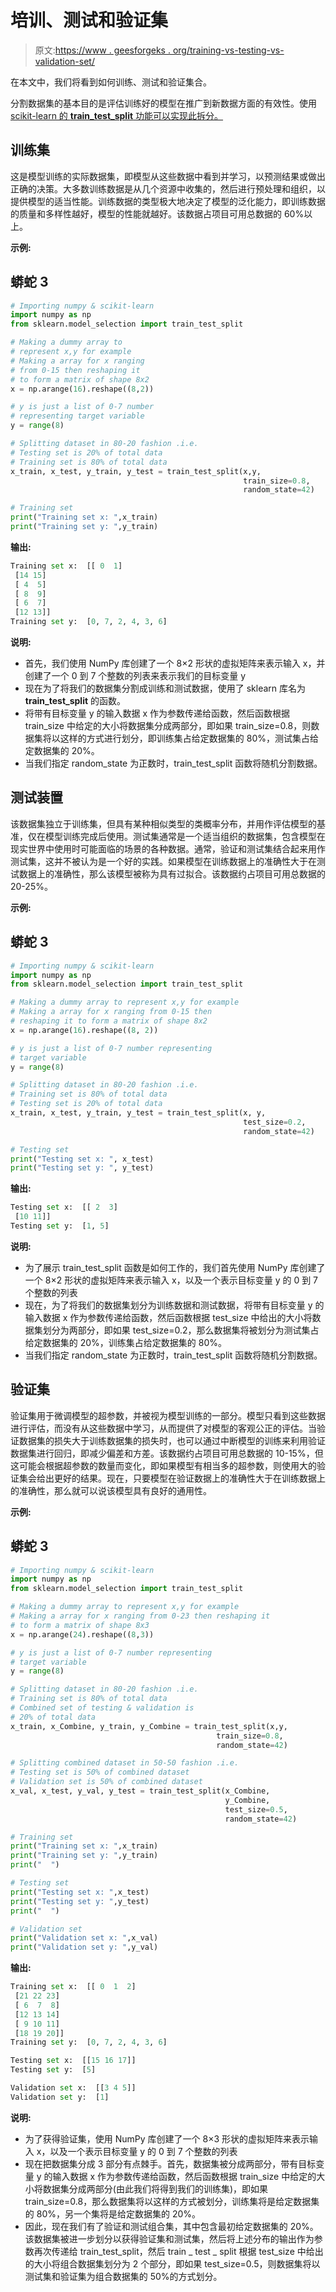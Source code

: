# 培训、测试和验证集

> 原文:[https://www . geesforgeks . org/training-vs-testing-vs-validation-set/](https://www.geeksforgeeks.org/training-vs-testing-vs-validation-sets/)

在本文中，我们将看到如何训练、测试和验证集合。

分割数据集的基本目的是评估训练好的模型在推广到新数据方面的有效性。使用 [scikit-learn 的 **train_test_split** 功能可以实现此拆分。](https://www.geeksforgeeks.org/learning-model-building-scikit-learn-python-machine-learning-library/)

## **训练集**

这是模型训练的实际数据集，即模型从这些数据中看到并学习，以预测结果或做出正确的决策。大多数训练数据是从几个资源中收集的，然后进行预处理和组织，以提供模型的适当性能。训练数据的类型极大地决定了模型的泛化能力，即训练数据的质量和多样性越好，模型的性能就越好。该数据占项目可用总数据的 60%以上。

**示例:**

## 蟒蛇 3

```py
# Importing numpy & scikit-learn
import numpy as np
from sklearn.model_selection import train_test_split

# Making a dummy array to
# represent x,y for example
# Making a array for x ranging
# from 0-15 then reshaping it
# to form a matrix of shape 8x2
x = np.arange(16).reshape((8,2))

# y is just a list of 0-7 number
# representing target variable
y = range(8)

# Splitting dataset in 80-20 fashion .i.e. 
# Testing set is 20% of total data
# Training set is 80% of total data
x_train, x_test, y_train, y_test = train_test_split(x,y,
                                                    train_size=0.8, 
                                                    random_state=42)

# Training set 
print("Training set x: ",x_train)
print("Training set y: ",y_train)
```

**输出:**

```py
Training set x:  [[ 0  1]
 [14 15]
 [ 4  5]
 [ 8  9]
 [ 6  7]
 [12 13]]
Training set y:  [0, 7, 2, 4, 3, 6]
```

**说明:**

*   首先，我们使用 NumPy 库创建了一个 8×2 形状的虚拟矩阵来表示输入 x，并创建了一个 0 到 7 个整数的列表来表示我们的目标变量 y
*   现在为了将我们的数据集分割成训练和测试数据，使用了 sklearn 库名为 **train_test_split** 的函数。
*   将带有目标变量 y 的输入数据 x 作为参数传递给函数，然后函数根据 train_size 中给定的大小将数据集分成两部分，即如果 train_size=0.8，则数据集将以这样的方式进行划分，即训练集占给定数据集的 80%，测试集占给定数据集的 20%。
*   当我们指定 random_state 为正数时，train_test_split 函数将随机分割数据。

## **测试装置**

该数据集独立于训练集，但具有某种相似类型的类概率分布，并用作评估模型的基准，仅在模型训练完成后使用。测试集通常是一个适当组织的数据集，包含模型在现实世界中使用时可能面临的场景的各种数据。通常，验证和测试集结合起来用作测试集，这并不被认为是一个好的实践。如果模型在训练数据上的准确性大于在测试数据上的准确性，那么该模型被称为具有过拟合。该数据约占项目可用总数据的 20-25%。

**示例:**

## 蟒蛇 3

```py
# Importing numpy & scikit-learn
import numpy as np
from sklearn.model_selection import train_test_split

# Making a dummy array to represent x,y for example
# Making a array for x ranging from 0-15 then
# reshaping it to form a matrix of shape 8x2
x = np.arange(16).reshape((8, 2))

# y is just a list of 0-7 number representing 
# target variable
y = range(8)

# Splitting dataset in 80-20 fashion .i.e.
# Training set is 80% of total data
# Testing set is 20% of total data
x_train, x_test, y_train, y_test = train_test_split(x, y,
                                                    test_size=0.2,
                                                    random_state=42)

# Testing set
print("Testing set x: ", x_test)
print("Testing set y: ", y_test)
```

**输出:**

```py
Testing set x:  [[ 2  3]
 [10 11]]
Testing set y:  [1, 5]
```

**说明:**

*   为了展示 train_test_split 函数是如何工作的，我们首先使用 NumPy 库创建了一个 8×2 形状的虚拟矩阵来表示输入 x，以及一个表示目标变量 y 的 0 到 7 个整数的列表
*   现在，为了将我们的数据集划分为训练数据和测试数据，将带有目标变量 y 的输入数据 x 作为参数传递给函数，然后函数根据 test_size 中给出的大小将数据集划分为两部分，即如果 test_size=0.2，那么数据集将被划分为测试集占给定数据集的 20%，训练集占给定数据集的 80%。
*   当我们指定 random_state 为正数时，train_test_split 函数将随机分割数据。

## **验证集**

验证集用于微调模型的超参数，并被视为模型训练的一部分。模型只看到这些数据进行评估，而没有从这些数据中学习，从而提供了对模型的客观公正的评估。当验证数据集的损失大于训练数据集的损失时，也可以通过中断模型的训练来利用验证数据集进行回归，即减少偏差和方差。该数据约占项目可用总数据的 10-15%，但这可能会根据超参数的数量而变化，即如果模型有相当多的超参数，则使用大的验证集会给出更好的结果。现在，只要模型在验证数据上的准确性大于在训练数据上的准确性，那么就可以说该模型具有良好的通用性。

**示例:**

## 蟒蛇 3

```py
# Importing numpy & scikit-learn
import numpy as np
from sklearn.model_selection import train_test_split

# Making a dummy array to represent x,y for example
# Making a array for x ranging from 0-23 then reshaping it
# to form a matrix of shape 8x3
x = np.arange(24).reshape((8,3))

# y is just a list of 0-7 number representing 
# target variable
y = range(8)

# Splitting dataset in 80-20 fashion .i.e. 
# Training set is 80% of total data
# Combined set of testing & validation is 
# 20% of total data
x_train, x_Combine, y_train, y_Combine = train_test_split(x,y,
                                              train_size=0.8,
                                              random_state=42)

# Splitting combined dataset in 50-50 fashion .i.e. 
# Testing set is 50% of combined dataset
# Validation set is 50% of combined dataset
x_val, x_test, y_val, y_test = train_test_split(x_Combine,
                                                y_Combine,
                                                test_size=0.5,
                                                random_state=42)

# Training set 
print("Training set x: ",x_train)
print("Training set y: ",y_train)
print("  ")

# Testing set 
print("Testing set x: ",x_test)
print("Testing set y: ",y_test)
print("  ")

# Validation set 
print("Validation set x: ",x_val)
print("Validation set y: ",y_val)
```

**输出:**

```py
Training set x:  [[ 0  1  2]
 [21 22 23]
 [ 6  7  8]
 [12 13 14]
 [ 9 10 11]
 [18 19 20]]
Training set y:  [0, 7, 2, 4, 3, 6]

Testing set x:  [[15 16 17]]
Testing set y:  [5]

Validation set x:  [[3 4 5]]
Validation set y:  [1]
```

**说明:**

*   为了获得验证集，使用 NumPy 库创建了一个 8×3 形状的虚拟矩阵来表示输入 x，以及一个表示目标变量 y 的 0 到 7 个整数的列表
*   现在把数据集分成 3 部分有点棘手。首先，数据集被分成两部分，带有目标变量 y 的输入数据 x 作为参数传递给函数，然后函数根据 train_size 中给定的大小将数据集分成两部分(由此我们将得到我们的训练集)，即如果 train_size=0.8，那么数据集将以这样的方式被划分，训练集将是给定数据集的 80%，另一个集将是给定数据集的 20%。
*   因此，现在我们有了验证和测试组合集，其中包含最初给定数据集的 20%。该数据集被进一步划分以获得验证集和测试集，然后将上述分布的输出作为参数再次传递给 train_test_split，然后 train _ test _ split 根据 test_size 中给出的大小将组合数据集划分为 2 个部分，即如果 test_size=0.5，则数据集将以测试集和验证集为组合数据集的 50%的方式划分。